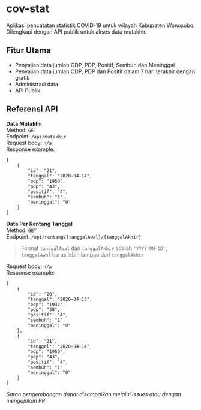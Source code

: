 # cov-stat

Aplikasi pencatatan statistik COVID-19 untuk wilayah Kabupaten Wonosobo. Dilengkapi dengan API publik untuk akses data mutakhir. 
 
## Fitur Utama

 - Penyajian data jumlah ODP, PDP, Positif, Sembuh dan Meninggal
 - Penyajian data jumlah ODP, PDP dan Positif dalam 7 hari terakhir dengan grafik
 - Administrasi data
 - API Publik

## Referensi API
**Data Mutakhir**  
Method: `GET`  
Endpoint: `/api/mutakhir`  
Request body: `n/a`  
Response example:  
```
[
    {
        "id": "21",
        "tanggal": "2020-04-14",
        "odp": "1950", 
        "pdp": "43",
        "positif": "4",
        "sembuh": "1",
        "meninggal": "0"
    }  
]
```  

**Data Per Rentang Tanggal**  
Method: `GET`  
Endpoint: `/api/rentang/{tanggalAwal}/{tanggalAkhir}`  
> Format `tanggalAwal` dan `tanggalAkhir` adalah `'YYYY-MM-DD'`, 
> `tanggalAwal` harus lebih lampau dari `tanggalAkhir`

Request body: `n/a`  
Response example:  
```
[
    {
        "id": "20",
        "tanggal": "2020-04-13",
        "odp": "1932", 
        "pdp": "38",
        "positif": "4",
        "sembuh": "1",
        "meninggal": "0"
    },
    {
        "id": "21",
        "tanggal": "2020-04-14",
        "odp": "1950", 
        "pdp": "43",
        "positif": "4",
        "sembuh": "1",
        "meninggal": "0"
    }
]
```  

_Saran pengembangan dapat disampaikan melalui Issues atau dengan mengajukan PR_
